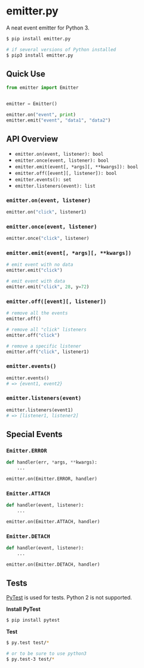 # emitter.py

A neat event emitter for Python 3.

```sh
$ pip install emitter.py

# if several versions of Python installed
$ pip3 install emitter.py
```


## Quick Use

```python
from emitter import Emitter


emitter = Emitter()

emitter.on("event", print)
emitter.emit("event", "data1", "data2")
```


## API Overview

* `emitter.on(event, listener): bool`
* `emitter.once(event, listener): bool` 
* `emitter.emit(event[, *args][, **kwargs]): bool`
* `emitter.off([event][, listener]): bool`
* `emitter.events(): set`
* `emitter.listeners(event): list`


### `emitter.on(event, listener)`

```python
emitter.on("click", listener1)
```


### `emitter.once(event, listener)`

```python
emitter.once("click", listener)
```


### `emitter.emit(event[, *args][, **kwargs])`

```python
# emit event with no data
emitter.emit("click")

# emit event with data
emitter.emit("click", 28, y=72)
```


### `emitter.off([event][, listener])`

```python
# remove all the events
emitter.off()

# remove all "click" listeners
emitter.off("click")

# remove a specific listener
emitter.off("click", listener1)
```


### `emitter.events()`


```python
emitter.events()
# => {event1, event2}
```


### `emitter.listeners(event)`


```python
emitter.listeners(event1)
# => [listener1, listener2]
```


## Special Events

### `Emitter.ERROR`

```python
def handler(err, *args, **kwargs):
    ...

emitter.on(Emitter.ERROR, handler)
```


### `Emitter.ATTACH`

```python
def handler(event, listener):
    ...

emitter.on(Emitter.ATTACH, handler)
```


### `Emitter.DETACH`

```python
def handler(event, listener):
    ...

emitter.on(Emitter.DETACH, handler)
```


## Tests

[PyTest][pytest] is used for tests. Python 2 is not supported.

**Install PyTest**

```sh
$ pip install pytest
```

**Test**

```sh
$ py.test test/*

# or to be sure to use python3
$ py.test-3 test/*
```


[error-handling]: #error-handling
[pytest]: http://pytest.org/

